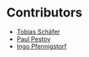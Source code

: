 # Contributors

* [Tobias Schäfer](https://aspectis.net)
* [Paul Pestov](https://github.com/paulpestov)
* [Ingo Pfennigstorf](https://github.com/ipf)
